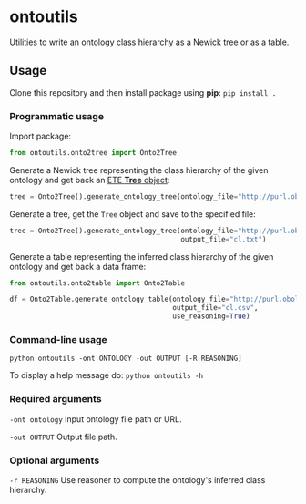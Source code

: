 # ontoutils

Utilities to write an ontology class hierarchy as a Newick tree or as a table.

## Usage

Clone this repository and then install package using **pip**: ```pip install .```

### Programmatic usage

Import package:

```Python
from ontoutils.onto2tree import Onto2Tree
```

Generate a Newick tree representing the class hierarchy of the given ontology and get back an [ETE **Tree** object](https://github.com/etetoolkit/ete):

```Python
tree = Onto2Tree().generate_ontology_tree(ontology_file="http://purl.obolibrary.org/obo/cl/releases/2022-09-15/cl.owl")
```

Generate a tree, get the `Tree` object and save to the specified file:

```Python
tree = Onto2Tree().generate_ontology_tree(ontology_file="http://purl.obolibrary.org/obo/cl/releases/2022-09-15/cl.owl",
                                          output_file="cl.txt")
```

Generate a table representing the inferred class hierarchy of the given ontology and get back a data frame:

```Python
from ontoutils.onto2table import Onto2Table

df = Onto2Table.generate_ontology_table(ontology_file="http://purl.obolibrary.org/obo/cl/releases/2022-09-15/cl.owl",
                                        output_file="cl.csv",
                                        use_reasoning=True)
```

### Command-line usage

`python ontoutils -ont ONTOLOGY -out OUTPUT [-R REASONING]` 

To display a help message do: ```python ontoutils -h```

### Required arguments

`-ont ontology` Input ontology file path or URL.

`-out OUTPUT` Output file path.

### Optional arguments
`-r REASONING` Use reasoner to compute the ontology's inferred class hierarchy.